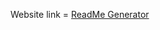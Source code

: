 Website link = <a href="https://kavyashah26.github.io/ReadMe_Generator/" target="_blank">ReadMe Generator</a>
